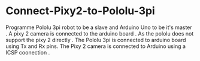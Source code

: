 # Connect-Pixy2-to-Pololu-3pi
Programme Pololu 3pi robot to be a slave and Arduino Uno to be it's master . A pixy 2 camera is connected to the arduino board . As the pololu does not support the pixy 2 directly . 
The Pololu 3pi is connected to arduino board using Tx and Rx pins.
The Pixy 2 camera is connected to Arduino using a ICSP coonection .
